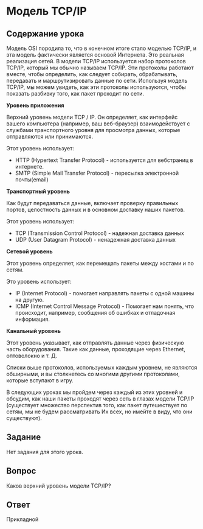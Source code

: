 # Модель TCP/IP

## Содержание урока

Модель OSI породила то, что в конечном итоге стало моделью TCP/IP, и эта модель фактически является основой Интернета. Это реальная реализация сетей. В модели TCP/IP используется набор протоколов TCP/IP, который мы обычно называем TCP/IP. Эти протоколы работают вместе, чтобы определить, как следует собирать, обрабатывать, передавать и маршрутизировать данные по сети. Используя модель TCP/IP, мы можем увидеть, как эти протоколы используются, чтобы показать разбивку того, как пакет проходит по сети.

<b>Уровень приложения</b>

Верхний уровень модели TCP / IP. Он определяет, как интерфейс вашего компьютера (например, ваш веб-браузер) взаимодействует с службами транспортного уровня для просмотра данных, которые отправляются или принимаются.

Этот уровень использует:
<ul>
<li>HTTP (Hypertext Transfer Protocol) - используется для вебстраниц в интернете.</li>
<li>SMTP (Simple Mail Transfer Protocol) - пересылка электронной почты(email)</li>
</ul>

<b>Транспортный уровень</b>

Как будут передаваться данные, включает проверку правильных портов, целостность данных и в основном доставку наших пакетов.

Этот уровень использует:
<ul>
<li>TCP (Transmission Control Protocol) - надежная доставка данных</li>
<li>UDP (User Datagram Protocol) - ненадежная доставка данных</li>
</ul>

<b>Сетевой уровень</b>

Этот уровень определяет, как перемещать пакеты между хостами и по сетям.

Это уровень использует:
<ul>
<li>IP (Internet Protocol) - помогает направлять пакеты с одной машины на другую.</li>
<li>ICMP (Internet Control Message Protocol) - Помогает нам понять, что происходит, например, сообщения об ошибках и отладочная информация.</li>
</ul>

<b>Канальный уровень</b>

Этот уровень указывает, как отправлять данные через физическую часть оборудования. Такие как данные, проходящие через Ethernet, оптоволокно и т. Д.

Списки выше протоколов, используемых каждым уровнем, не являются обширными, и вы столкнетесь со многими другими протоколами, которые вступают в игру.

В следующих уроках мы пройдем через каждый из этих уровней и обсудим, как наши пакеты проходят через сеть в глазах модели TCP/IP (существует множество перспектив того, как пакет путешествует по сетям, мы не будем рассматривать Их всех, но имейте в виду, что они существуют).

## Задание

Нет задания для этого урока.

## Вопрос

Каков верхний уровень модели TCP/IP?

## Ответ

Прикладной

